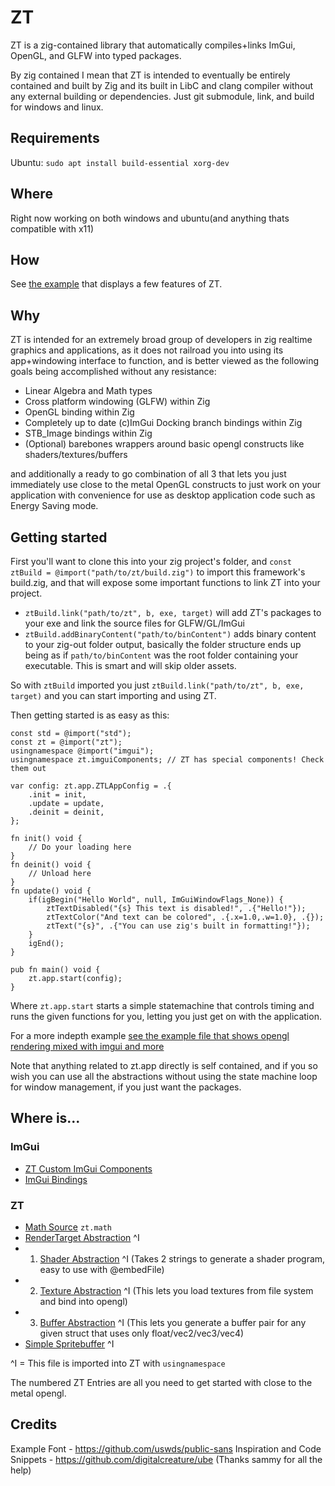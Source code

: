 # ZT

ZT is a zig-contained library that automatically compiles+links ImGui, OpenGL, and GLFW into typed packages.

By zig contained I mean that ZT is intended to eventually be entirely contained and built by Zig and its built in
LibC and clang compiler without any external building or dependencies. Just git submodule, link, and build for windows
and linux.

## Requirements

Ubuntu: `sudo apt install build-essential xorg-dev`

## Where

Right now working on both windows and ubuntu(and anything thats compatible with x11)

## How

See [the example](/example/src/main.zig) that displays a few features of ZT.

## Why

ZT is intended for an extremely broad group of developers in zig realtime graphics and applications, as it does not railroad you into
using its app+windowing interface to function, and is better viewed as the following goals being accomplished without
any resistance:

- Linear Algebra and Math types
- Cross platform windowing (GLFW) within Zig
- OpenGL binding within Zig
- Completely up to date (c)ImGui Docking branch bindings within Zig
- STB_Image bindings within Zig
- (Optional) barebones wrappers around basic opengl constructs like shaders/textures/buffers

and additionally a ready to go combination of all 3 that lets you just immediately use close to the metal
OpenGL constructs to just work on your application with convenience for use as desktop application code such as
Energy Saving mode.

## Getting started

First you'll want to clone this into your zig project's folder, and `const ztBuild = @import("path/to/zt/build.zig")` to import this
framework's build.zig, and that will expose some important functions to link ZT into your project.

- `ztBuild.link("path/to/zt", b, exe, target)` will add ZT's packages to your exe and link the source files for GLFW/GL/ImGui
- `ztBuild.addBinaryContent("path/to/binContent")` adds binary content to your zig-out folder output, basically the folder structure
ends up being as if `path/to/binContent` was the root folder containing your executable. This is smart and will skip older assets.

So with `ztBuild` imported you just `ztBuild.link("path/to/zt", b, exe, target)` and you can start importing and using
ZT.

Then getting started is as easy as this:

    const std = @import("std");
    const zt = @import("zt");
    usingnamespace @import("imgui");
    usingnamespace zt.imguiComponents; // ZT has special components! Check them out

    var config: zt.app.ZTLAppConfig = .{
        .init = init,
        .update = update,
        .deinit = deinit,
    };

    fn init() void {
        // Do your loading here
    }
    fn deinit() void {
        // Unload here
    }
    fn update() void {
        if(igBegin("Hello World", null, ImGuiWindowFlags_None)) {
            ztTextDisabled("{s} This text is disabled!", .{"Hello!"});
            ztTextColor("And text can be colored", .{.x=1.0,.w=1.0}, .{});
            ztText("{s}", .{"You can use zig's built in formatting!"});
        }
        igEnd();
    }

    pub fn main() void {
        zt.app.start(config);
    }

Where `zt.app.start` starts a simple statemachine that controls timing and runs the given functions for you, letting
you just get on with the application.

For a more indepth example [see the example file that shows opengl rendering mixed with imgui and more](example/src/main.zig)

Note that anything related to zt.app directly is self contained, and if you so wish you can use all the abstractions without
using the state machine loop for window management, if you just want the packages.

## Where is...

### ImGui
- [ZT Custom ImGui Components](src/zt/ztImgui.zig)
- [ImGui Bindings](src/imgui.zig)

### ZT
- [Math Source](src/zt/zlm/zlm-generic.zig) `zt.math`
- [RenderTarget Abstraction](src/zt/rendertarget.zig) ^I
- 1) [Shader Abstraction](src/zt/shader.zig) ^I (Takes 2 strings to generate a shader program, easy to use with @embedFile)
- 2) [Texture Abstraction](src/zt/texture.zig) ^I (This lets you load textures from file system and bind into opengl)
- 3) [Buffer Abstraction](src/zt/genbuf.zig) ^I (This lets you generate a buffer pair for any given struct that uses only float/vec2/vec3/vec4)
- [Simple Spritebuffer](src/zt/spritebuffer.zig) ^I

^I = This file is imported into ZT with `usingnamespace`

The numbered ZT Entries are all you need to get started with close to the metal opengl.

## Credits

Example Font - https://github.com/uswds/public-sans
Inspiration and Code Snippets - https://github.com/digitalcreature/ube (Thanks sammy for all the help)